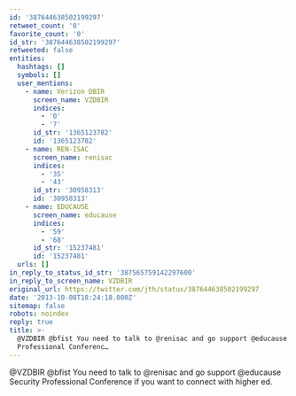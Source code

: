 ```yaml
---
id: '387644638502199297'
retweet_count: '0'
favorite_count: '0'
id_str: '387644638502199297'
retweeted: false
entities:
  hashtags: []
  symbols: []
  user_mentions:
    - name: Verizon DBIR
      screen_name: VZDBIR
      indices:
        - '0'
        - '7'
      id_str: '1365123782'
      id: '1365123782'
    - name: REN-ISAC
      screen_name: renisac
      indices:
        - '35'
        - '43'
      id_str: '30958313'
      id: '30958313'
    - name: EDUCAUSE
      screen_name: educause
      indices:
        - '59'
        - '68'
      id_str: '15237481'
      id: '15237481'
  urls: []
in_reply_to_status_id_str: '387565759142297600'
in_reply_to_screen_name: VZDBIR
original_url: https://twitter.com/jth/status/387644638502199297
date: '2013-10-08T18:24:18.000Z'
sitemap: false
robots: noindex
reply: true
title: >-
  @VZDBIR @bfist You need to talk to @renisac and go support @educause Security
  Professional Conferenc…
---
```


@VZDBIR @bfist You need to talk to @renisac and go support @educause Security Professional Conference if you want to connect with higher ed.
